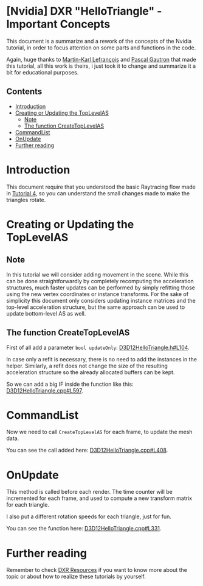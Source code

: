 # [Nvidia] DXR "HelloTriangle"  - Important Concepts
This document is a summarize and a rework of the concepts of the Nvidia tutorial, in order to focus attention on some parts and functions in the code.

Again, huge thanks to [Martin-Karl Lefrançois](https://devblogs.nvidia.com/author/mlefrancois/) and [Pascal Gautron](https://devblogs.nvidia.com/author/pgautron/) that made this tutorial, all this work is theirs, i just took it to change and summarize it a bit for educational purposes.

## Contents
- [Introduction](#introduction)
- [Creating or Updating the TopLevelAS](#creating-or-updating-the-toplevelas)
  - [Note](#note)
  - [The function CreateTopLevelAS](#the-function-createtoplevelas)
- [CommandList](#commandlist)
- [OnUpdate](#onupdate)
- [Further reading](#further-reading)

# Introduction
This document require that you understood the basic Raytracing flow made in [Tutorial 4](https://github.com/ScrappyCocco/DirectX-DXR-Tutorials/tree/master/04-DXRTriangle-AnotherRayType), so you can understand the small changes made to make the triangles rotate.

# Creating or Updating the TopLevelAS
## Note
In this tutorial we will consider adding movement in the scene. While this can be done straightforwardly by completely recomputing the acceleration structures, much faster updates can be performed by simply refitting those using the new vertex coordinates or instance transforms. For the sake of simplicity this document only considers updating instance matrices and the top-level acceleration structure, but the same approach can be used to update bottom-level AS as well.
## The function CreateTopLevelAS
First of all add a parameter `bool updateOnly`: [D3D12HelloTriangle.h#L104](https://github.com/ScrappyCocco/DirectX-DXR-Tutorials/blob/master/05-DXRTriangle-AnimatedTriangle/Project/D3D12HelloTriangle.h#L104).

In case only a refit is necessary, there is no need to add the instances in the helper. Similarly, a refit does not change the size of the resulting acceleration structure so the already allocated buffers can be kept.

So we can add a big IF inside the function like this: [D3D12HelloTriangle.cpp#L597](https://github.com/ScrappyCocco/DirectX-DXR-Tutorials/blob/master/05-DXRTriangle-AnimatedTriangle/Project/D3D12HelloTriangle.cpp#L597).

# CommandList
Now we need to call `CreateTopLevelAS` for each frame, to update the mesh data.

You can see the call added here: [D3D12HelloTriangle.cpp#L408](https://github.com/ScrappyCocco/DirectX-DXR-Tutorials/blob/master/05-DXRTriangle-AnimatedTriangle/Project/D3D12HelloTriangle.cpp#L408).

# OnUpdate
This method is called before each render. The time counter will be incremented for each frame, and used to compute a new transform matrix for each triangle.

I also put a different rotation speeds for each triangle, just for fun.

You can see the function here: [D3D12HelloTriangle.cpp#L331](https://github.com/ScrappyCocco/DirectX-DXR-Tutorials/blob/master/05-DXRTriangle-AnimatedTriangle/Project/D3D12HelloTriangle.cpp#L331).

# Further reading
Remember to check [DXR Resources](https://github.com/ScrappyCocco/DirectX-DXR-Tutorials#resources) if you want to know more about the topic or about how to realize these tutorials by yourself.
